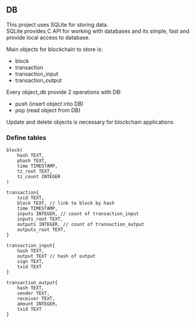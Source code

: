 ## DB
 This project uses SQLite for storing data.  
 SQLite provides C API for working with databases and its simple, fast and provide local access to database.

 Main objects for blockchain to store is:
 - block
 - transaction
 - transaction_input
 - transaction_output

 Every object_db provide 2 operations with DB:
 - push (insert object into DB)
 - pop (read object from DB)

 Update and delete objects is necessary for blockchain applications

### Define tables

    block(
        hash TEXT,
        phash TEXT,
        time TIMESTAMP,
        tz_root TEXT,
        tz_count INTEGER
    )

    transaction{
        txid TEXT,
        block TEXT, // link to block by hash
        time TIMESTAMP,
        inputs INTEGER, // count of transaction_input
        inputs_root TEXT,
        outputs INTEGER, // count of transaction_output
        outputs_root TEXT,    
    }

    transaction_input{
        hash TEXT,
        output TEXT // hash of output
        sign TEXT,
        txid TEXT
    }

    transaction_output{
        hash TEXT,
        sender TEXT,
        receiver TEXT,
        amount INTEGER,
        txid TEXT
    }
